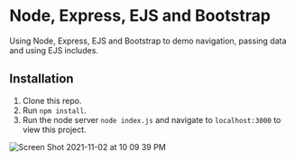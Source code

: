 # Node, Express, EJS and Bootstrap

Using Node, Express, EJS and Bootstrap to demo navigation, passing data and using EJS includes.

## Installation 

1. Clone this repo. 
2. Run `npm install`. 
3. Run the node server `node index.js` and navigate to `localhost:3000` to view this project. 


![Screen Shot 2021-11-02 at 10 09 39 PM](https://user-images.githubusercontent.com/1819208/140001010-182f1e79-f238-4f2b-b1f8-2b3b508f6536.png)
